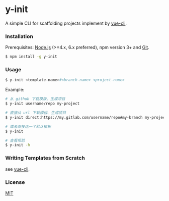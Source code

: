 # y-init

A simple CLI for scaffolding projects implement by [vue-cli](https://github.com/vuejs/vue-cli).

### Installation

Prerequisites: [Node.js](https://nodejs.org/en/) (>=4.x, 6.x preferred), npm version 3+ and [Git](https://git-scm.com/).

``` bash
$ npm install -g y-init
```

### Usage

``` bash
$ y-init <template-name>#<branch-name> <project-name>
```

Example:

``` bash
# 从 github 下载模板、生成项目
$ y-init username/repo my-project

# 直接从 url 下载模板、生成项目
$ y-init direct:https://my.gitlab.com/username/repo#my-branch my-project --clone

# 或者直接选一个默认模板
$ y-init

# 查看帮助
$ y-init -h
```

### Writing Templates from Scratch

see [vue-cli](https://github.com/vuejs/vue-cli#readme).

### License

[MIT](http://opensource.org/licenses/MIT)
